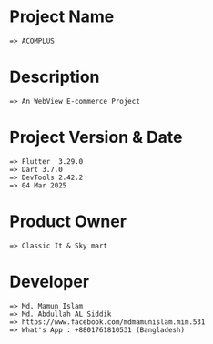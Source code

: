 
# Project Name

    => ACOMPLUS

# Description

    => An WebView E-commerce Project

# Project Version & Date

    => Flutter  3.29.0  
    => Dart 3.7.0
    => DevTools 2.42.2
    => 04 Mar 2025

# Product Owner

    => Classic It & Sky mart

# Developer

    => Md. Mamun Islam
    => Md. Abdullah AL Siddik
    => https://www.facebook.com/mdmamunislam.mim.531
    => What's App : +8801761810531 (Bangladesh)
 